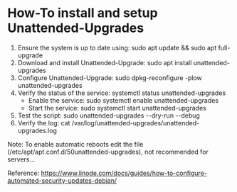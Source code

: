 # How-To install and setup Unattended-Upgrades

1. Ensure the system is up to date using: sudo apt update && sudo apt full-upgrade
2. Download and install Unattended-Upgrade: sudo apt install unattended-upgrades
3. Configure Unattended-Upgrade: sudo dpkg-reconfigure -plow unattended-upgrades
4. Verify the status of the service: systemctl status unattended-upgrades
   - Enable the service: sudo systemctl enable unattended-upgrades
    - Start the service: sudo systemctl start unattended-upgrades
7. Test the script: sudo unattended-upgrades --dry-run --debug
8. Verify the log: cat /var/log/unattended-upgrades/unattended-upgrades.log

Note:
To enable automatic reboots edit the file (/etc/apt/apt.conf.d/50unattended-upgrades), not recommended for servers...

Reference:
https://www.linode.com/docs/guides/how-to-configure-automated-security-updates-debian/

